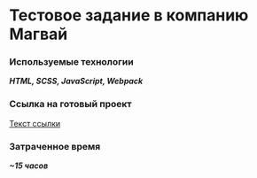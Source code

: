 # Тестовое задание в компанию Магвай

### Используемые технологии
***HTML, SCSS, JavaScript, Webpack***

### Ссылка на готовый проект
[Текст ссылки]([https://путь/к/ссылке](https://flydecisive.github.io/magwai-test/))

### Затраченное время
***~15 часов***
